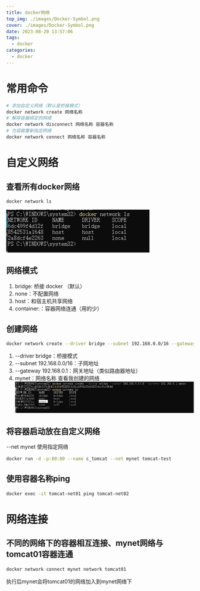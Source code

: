 ```yaml
---
title: docker网络
top_img: ./images/Docker-Symbol.png
cover: ./images/Docker-Symbol.png
date: 2023-08-20 13:57:06
tags:
  - docker
categories:
  - docker
---
```

# 常用命令
```bash
# 添加自定义网络（默认是桥接模式）
docker network create 网络名称
# 解除容器绑定的网络
docker network disconnect 网络名称 容器名称
# 为容器重新指定网络
docker network connect 网络名称 容器名称 
```
# 自定义网络
## 查看所有docker网络
```bash
docker network ls
```
![img.png](../images/dockerNetwork1.png)  
## 网络模式
1. bridge: 桥接 docker （默认）
2. none：不配置网络
3. host：和宿主机共享网络
4. container:：容器网络连通（用的少）
## 创建网络
```bash
docker network create --driver bridge --subnet 192.168.0.0/16 --gateway 192.168.0.1 mynet
```
1.  --driver bridge：桥接模式
2. --subnet 192.168.0.0/16：子网地址
3. --gateway 192.168.0.1：网关地址（类似路由器地址）
4. mynet：网络名称
查看我创建的网络
![img.png](../images/dockerNetwork2.png)  
## 将容器启动放在自定义网络
--net mynet 使用指定网络
```bash
docker run -d -p:80:80 --name c_tomcat --net mynet tomcat-test
```
## 使用容器名称ping
```bash
docker exec -it tomcat-net01 ping tomcat-net02
```
# 网络连接
## 不同的网络下的容器相互连接、mynet网络与tomcat01容器连通
```bash
docker network connect mynet network tomcat01
```
执行后mynet会将tomcat01的网络加入到mynet网络下